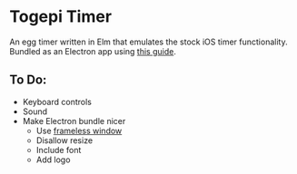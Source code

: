 # Togepi Timer

An egg timer written in Elm that emulates the stock iOS timer functionality.
Bundled as an Electron app using [this guide](https://medium.com/@ezekeal/building-an-electron-app-with-elm-part-1-boilerplate-3416a730731f).

## To Do:

- Keyboard controls
- Sound
- Make Electron bundle nicer
    - Use [frameless window](https://electronjs.org/docs/api/frameless-window)
    - Disallow resize
    - Include font
    - Add logo
